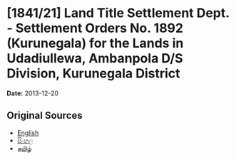 # [1841/21] Land Title Settlement Dept. - Settlement Orders No. 1892 (Kurunegala) for the Lands in Udadiullewa, Ambanpola D/S Division, Kurunegala District

**Date:** 2013-12-20

## Original Sources

- [English](https://documents.gov.lk/view/extra-gazettes/2013/12/1841-21_E.pdf)
- [සිංහල](https://documents.gov.lk/view/extra-gazettes/2013/12/1841-21_S.pdf)
- [தமிழ்](https://documents.gov.lk/view/extra-gazettes/2013/12/1841-21_T.pdf)

